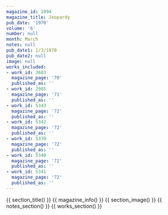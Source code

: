 ```yaml
---
magazine_id: 1094
magazine_title: Jeopardy
pub_date: '1970'
volume: '6'
number: null
month: March
notes: null
pub_date1: 1/3/1970
pub_date2: null
image: null
works_included:
- work_id: 3603
  magazine_page: '70'
  published_as: ''
- work_id: 2985
  magazine_page: '71'
  published_as: ''
- work_id: 5343
  magazine_page: '72'
  published_as: ''
- work_id: 5342
  magazine_page: '72'
  published_as: ''
- work_id: 5339
  magazine_page: '72'
  published_as: ''
- work_id: 5340
  magazine_page: '72'
  published_as: ''
- work_id: 5341
  magazine_page: '72'
  published_as: ''
---
```


{{ section_title() }}
{{ magazine_info() }}
{{ section_image() }}
{{ notes_section() }}
{{ works_section() }}
